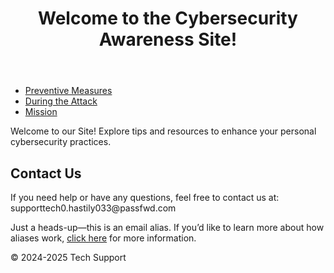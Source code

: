  
<html lang="en">
<head>
    <script src="header.js"></script>
</head>
<body>
    <header>
        <h1>Welcome to the Cybersecurity Awareness Site!</h1>
    </header>
    <nav>
            <ul>
                <li><a href="preventive.html">Preventive Measures</a></li>
                <li><a href="during.html">During the Attack</a></li> 
                <li><a href="mission.html">Mission</a></li>
            </ul>
        </nav>
    <main>
        <section class="intro">
            <p>Welcome to our Site! Explore tips and resources to enhance your personal cybersecurity practices.</p>
        </section>
        <section class="contact">
            <h2>Contact Us</h2>
            <p>If you need help or have any questions, feel free to contact us at: 
             supporttech0.hastily033@passfwd.com</p>
            </section>
             <p>Just a heads-up—this is an email alias. If you’d like to learn more about how aliases work, <a href="aliases.html">click here</a> for more information.</p>
    <footer>
        <p>&copy; 2024-2025 Tech Support</p>
    </footer>
